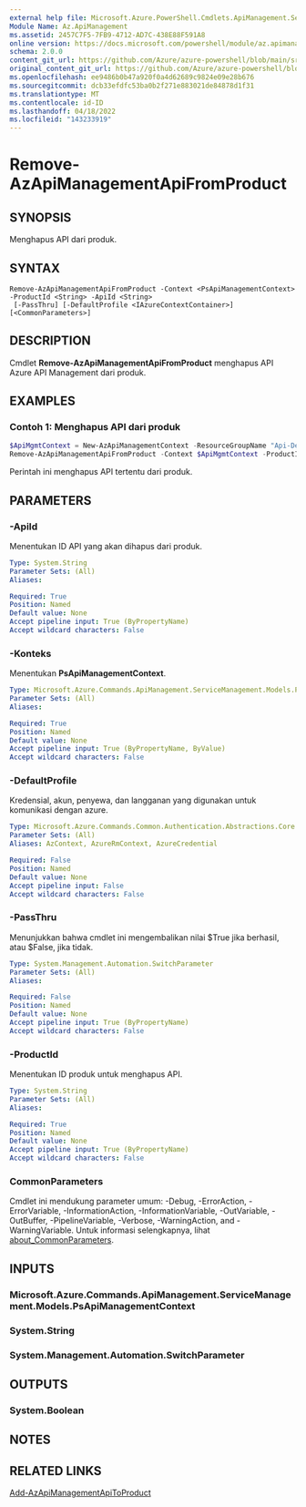 ```yaml
---
external help file: Microsoft.Azure.PowerShell.Cmdlets.ApiManagement.ServiceManagement.dll-Help.xml
Module Name: Az.ApiManagement
ms.assetid: 2457C7F5-7FB9-4712-AD7C-438E88F591A8
online version: https://docs.microsoft.com/powershell/module/az.apimanagement/remove-azapimanagementapifromproduct
schema: 2.0.0
content_git_url: https://github.com/Azure/azure-powershell/blob/main/src/ApiManagement/ApiManagement/help/Remove-AzApiManagementApiFromProduct.md
original_content_git_url: https://github.com/Azure/azure-powershell/blob/main/src/ApiManagement/ApiManagement/help/Remove-AzApiManagementApiFromProduct.md
ms.openlocfilehash: ee9486b0b47a920f0a4d62689c9824e09e28b676
ms.sourcegitcommit: dcb33efdfc53ba0b2f271e883021de84878d1f31
ms.translationtype: MT
ms.contentlocale: id-ID
ms.lasthandoff: 04/18/2022
ms.locfileid: "143233919"
---
```

# Remove-AzApiManagementApiFromProduct

## SYNOPSIS
Menghapus API dari produk.

## SYNTAX

```
Remove-AzApiManagementApiFromProduct -Context <PsApiManagementContext> -ProductId <String> -ApiId <String>
 [-PassThru] [-DefaultProfile <IAzureContextContainer>] [<CommonParameters>]
```

## DESCRIPTION
Cmdlet **Remove-AzApiManagementApiFromProduct** menghapus API Azure API Management dari produk.

## EXAMPLES

### Contoh 1: Menghapus API dari produk
```powershell
$ApiMgmtContext = New-AzApiManagementContext -ResourceGroupName "Api-Default-WestUS" -ServiceName "contoso"
Remove-AzApiManagementApiFromProduct -Context $ApiMgmtContext -ProductId "0123456789" -ApiId "0001" -PassThru
```

Perintah ini menghapus API tertentu dari produk.

## PARAMETERS

### -ApiId
Menentukan ID API yang akan dihapus dari produk.

```yaml
Type: System.String
Parameter Sets: (All)
Aliases:

Required: True
Position: Named
Default value: None
Accept pipeline input: True (ByPropertyName)
Accept wildcard characters: False
```

### -Konteks
Menentukan **PsApiManagementContext**.

```yaml
Type: Microsoft.Azure.Commands.ApiManagement.ServiceManagement.Models.PsApiManagementContext
Parameter Sets: (All)
Aliases:

Required: True
Position: Named
Default value: None
Accept pipeline input: True (ByPropertyName, ByValue)
Accept wildcard characters: False
```

### -DefaultProfile
Kredensial, akun, penyewa, dan langganan yang digunakan untuk komunikasi dengan azure.

```yaml
Type: Microsoft.Azure.Commands.Common.Authentication.Abstractions.Core.IAzureContextContainer
Parameter Sets: (All)
Aliases: AzContext, AzureRmContext, AzureCredential

Required: False
Position: Named
Default value: None
Accept pipeline input: False
Accept wildcard characters: False
```

### -PassThru
Menunjukkan bahwa cmdlet ini mengembalikan nilai $True jika berhasil, atau $False, jika tidak.

```yaml
Type: System.Management.Automation.SwitchParameter
Parameter Sets: (All)
Aliases:

Required: False
Position: Named
Default value: None
Accept pipeline input: True (ByPropertyName)
Accept wildcard characters: False
```

### -ProductId
Menentukan ID produk untuk menghapus API.

```yaml
Type: System.String
Parameter Sets: (All)
Aliases:

Required: True
Position: Named
Default value: None
Accept pipeline input: True (ByPropertyName)
Accept wildcard characters: False
```

### CommonParameters
Cmdlet ini mendukung parameter umum: -Debug, -ErrorAction, -ErrorVariable, -InformationAction, -InformationVariable, -OutVariable, -OutBuffer, -PipelineVariable, -Verbose, -WarningAction, and -WarningVariable. Untuk informasi selengkapnya, lihat [about_CommonParameters](http://go.microsoft.com/fwlink/?LinkID=113216).

## INPUTS

### Microsoft.Azure.Commands.ApiManagement.ServiceManagement.Models.PsApiManagementContext

### System.String

### System.Management.Automation.SwitchParameter

## OUTPUTS

### System.Boolean

## NOTES

## RELATED LINKS

[Add-AzApiManagementApiToProduct](./Add-AzApiManagementApiToProduct.md)


